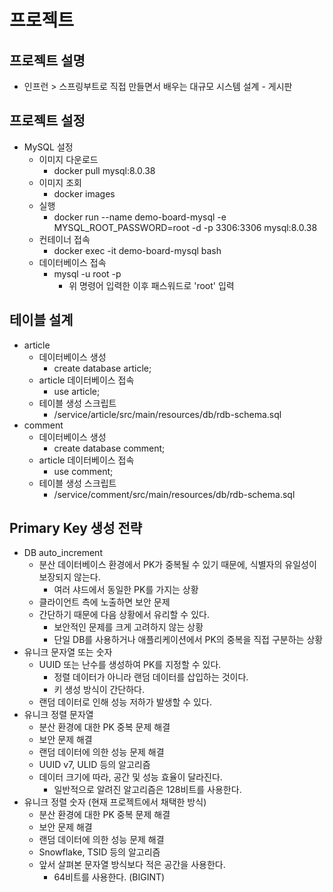 # 프로젝트

## 프로젝트 설명
- 인프런 > 스프링부트로 직접 만들면서 배우는 대규모 시스템 설계 - 게시판

## 프로젝트 설정
- MySQL 설정
  - 이미지 다운로드
    - docker pull mysql:8.0.38
  - 이미지 조회
    - docker images
  - 실행
    - docker run --name demo-board-mysql -e MYSQL_ROOT_PASSWORD=root -d -p 3306:3306 mysql:8.0.38
  - 컨테이너 접속
    - docker exec -it demo-board-mysql bash
  - 데이터베이스 접속
    - mysql -u root -p
      - 위 명령어 입력한 이후 패스워드로 'root' 입력

## 테이블 설계
- article 
  - 데이터베이스 생성
    - create database article;
  - article 데이터베이스 접속
    - use article;
  - 테이블 생성 스크립트
    - /service/article/src/main/resources/db/rdb-schema.sql
- comment
  - 데이터베이스 생성
    - create database comment;
  - article 데이터베이스 접속
    - use comment;
  - 테이블 생성 스크립트
    - /service/comment/src/main/resources/db/rdb-schema.sql

## Primary Key 생성 전략
- DB auto_increment
  - 분산 데이터베이스 환경에서 PK가 중복될 수 있기 때문에, 식별자의 유일성이 보장되지 않는다.
    - 여러 샤드에서 동일한 PK를 가지는 상황
  - 클라이언트 측에 노출하면 보안 문제
  - 간단하기 때문에 다음 상황에서 유리할 수 있다.
    - 보안적인 문제를 크게 고려하지 않는 상황
    - 단일 DB를 사용하거나 애플리케이션에서 PK의 중복을 직접 구분하는 상황
- 유니크 문자열 또는 숫자
  - UUID 또는 난수를 생성하여 PK를 지정할 수 있다.
    - 정렬 데이터가 아니라 랜덤 데이터를 삽입하는 것이다.
    - 키 생성 방식이 간단하다.
  - 랜덤 데이터로 인해 성능 저하가 발생할 수 있다.
- 유니크 정렬 문자열
  - 분산 환경에 대한 PK 중복 문제 해결
  - 보안 문제 해결
  - 랜덤 데이터에 의한 성능 문제 해결
  - UUID v7, ULID 등의 알고리즘
  - 데이터 크기에 따라, 공간 및 성능 효율이 달라진다.
    - 일반적으로 알려진 알고리즘은 128비트를 사용한다.
- 유니크 정렬 숫자 (현재 프로젝트에서 채택한 방식)
  - 분산 환경에 대한 PK 중복 문제 해결
  - 보안 문제 해결
  - 랜덤 데이터에 의한 성능 문제 해결
  - Snowflake, TSID 등의 알고리즘
  - 앞서 살펴본 문자열 방식보다 적은 공간을 사용한다.
    - 64비트를 사용한다. (BIGINT)